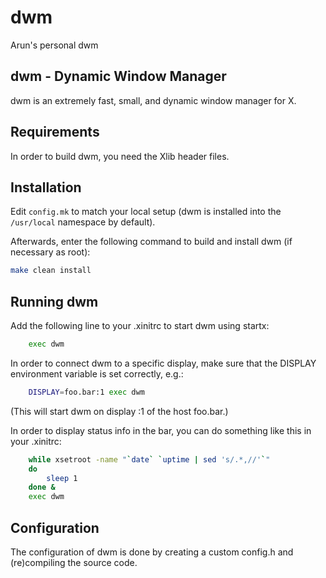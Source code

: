 # dwm
Arun's personal dwm 

## dwm - Dynamic Window Manager
dwm is an extremely fast, small, and dynamic window manager for X.

## Requirements
In order to build dwm, you need the Xlib header files.

## Installation
Edit `config.mk` to match your local setup (dwm is installed into the `/usr/local` namespace by default).

Afterwards, enter the following command to build and install dwm (if necessary as root):

```bash
make clean install
```

## Running dwm
Add the following line to your .xinitrc to start dwm using startx:

```bash
    exec dwm
```

In order to connect dwm to a specific display, make sure that
the DISPLAY environment variable is set correctly, e.g.:

```bash
    DISPLAY=foo.bar:1 exec dwm

```
(This will start dwm on display :1 of the host foo.bar.)

In order to display status info in the bar, you can do something
like this in your .xinitrc:

```bash
    while xsetroot -name "`date` `uptime | sed 's/.*,//'`"
    do
    	sleep 1
    done &
    exec dwm

```

## Configuration
The configuration of dwm is done by creating a custom config.h
and (re)compiling the source code.

